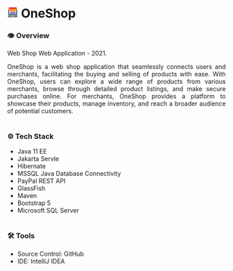 # <img src="oneshop.png" width="25"/> OneShop

### **👁️ Overview**
Web Shop Web Application - 2021.

<p align="justify">
    OneShop is a web shop application that seamlessly connects users and merchants, facilitating the buying and selling of products with ease. With OneShop, users can explore a wide range of products from various merchants, browse through detailed product listings, and make secure purchases online. For merchants, OneShop provides a platform to showcase their products, manage inventory, and reach a broader audience of potential customers.
</p>

#

### **⚙️ Tech Stack**
- Java 11 EE
- Jakarta Servle
- Hibernate
- MSSQL Java Database Connectivity
- PayPal REST API
- GlassFish
- Maven
- Bootstrap 5
- Microsoft SQL Server

#

### **🛠️ Tools**
- Source Control: GitHub
- IDE: IntelliJ IDEA